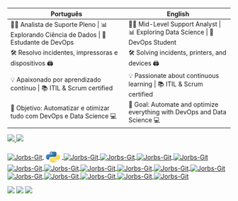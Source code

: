 | Português                                                                 | English                                                                 |
|---------------------------------------------------------------------------|-------------------------------------------------------------------------|
| 👨‍💻 Analista de Suporte Pleno \| 📊 Explorando Ciência de Dados \| 🚀 Estudante de DevOps | 👨‍💻 Mid-Level Support Analyst \| 📊 Exploring Data Science \| 🚀 DevOps Student |
| 🛠️ Resolvo incidentes, impressoras e dispositivos 🖨️                      | 🛠️ Solving incidents, printers, and devices 🖨️                          |
| 💡 Apaixonado por aprendizado contínuo \| 📚 ITIL & Scrum certified         | 💡 Passionate about continuous learning \| 📚 ITIL & Scrum certified     |
| 🎯 Objetivo: Automatizar e otimizar tudo com DevOps e Data Science 💻       | 🎯 Goal: Automate and optimize everything with DevOps and Data Science 💻 |

<p></p> 
 <div>
  <a href="https://github.com/jorbsondba">
  <img height="160em" src="https://github-readme-stats.vercel.app/api?username=jorbsondba&show_icons=true&theme=dracula&include_all_commits=true&count_private=true"/>
  <img height="160em" src="https://github-readme-stats.vercel.app/api/top-langs/?username=jorbsondba&layout=compact&langs_count=7&theme=dracula"/>
</div>
<div style="display: inline_block"><br>
  <img align="center" alt="Jorbs-Git" height="30" width="40" src="https://www.vectorlogo.zone/logos/git-scm/git-scm-icon.svg">
  <img align="center" alt="Jorbs-Git" height="30" width="40" src="https://raw.githubusercontent.com/devicons/devicon/master/icons/python/python-original.svg">
  <img align="center" alt="Jorbs-Git" height="30" width="40" src="https://cdn.jsdelivr.net/gh/devicons/devicon@latest/icons/amazonwebservices/amazonwebservices-original-wordmark.svg">
  <img align="center" alt="Jorbs-Git" height="30" width="40" src="https://cdn.jsdelivr.net/gh/devicons/devicon@latest/icons/anaconda/anaconda-original.svg">
  <img align="center" alt="Jorbs-Git" height="30" width="40" src="https://cdn.jsdelivr.net/gh/devicons/devicon@latest/icons/ansible/ansible-original-wordmark.svg">
  <img align="center" alt="Jorbs-Git" height="30" width="40" src="https://cdn.jsdelivr.net/gh/devicons/devicon@latest/icons/azure/azure-original-wordmark.svg">
  <img align="center" alt="Jorbs-Git" height="30" width="40" src="https://cdn.jsdelivr.net/gh/devicons/devicon@latest/icons/azuresqldatabase/azuresqldatabase-original.svg">
  <img align="center" alt="Jorbs-Git" height="30" width="40" src="https://cdn.jsdelivr.net/gh/devicons/devicon@latest/icons/azuredevops/azuredevops-original.svg">
 <img align="center" alt="Jorbs-Git" height="30" width="40" src="https://cdn.jsdelivr.net/gh/devicons/devicon@latest/icons/docker/docker-original-wordmark.svg">
<img align="center" alt="Jorbs-Git" height="30" width="40" src="https://cdn.jsdelivr.net/gh/devicons/devicon@latest/icons/grafana/grafana-original-wordmark.svg">
 <img align="center" alt="Jorbs-Git" height="30" width="40" src="https://cdn.jsdelivr.net/gh/devicons/devicon@latest/icons/jupyter/jupyter-original-wordmark.svg">
<img align="center" alt="Jorbs-Git" height="30" width="40" src="https://cdn.jsdelivr.net/gh/devicons/devicon@latest/icons/mysql/mysql-original-wordmark.svg">
 <img align="center" alt="Jorbs-Git" height="30" width="40" src="https://cdn.jsdelivr.net/gh/devicons/devicon@latest/icons/linux/linux-original.svg">
 <img align="center" alt="Jorbs-Git" height="30" width="40" src="https://cdn.jsdelivr.net/gh/devicons/devicon@latest/icons/kubernetes/kubernetes-original-wordmark.svg">
<img align="center" alt="Jorbs-Git" height="30" width="40" src="https://cdn.jsdelivr.net/gh/devicons/devicon@latest/icons/r/r-plain.svg">
<img align="center" alt="Jorbs-Git" height="30" width="40" src="https://cdn.jsdelivr.net/gh/devicons/devicon@latest/icons/terraform/terraform-original.svg">
 <img align="center" alt="Jorbs-Git" height="30" width="40" src="https://cdn.jsdelivr.net/gh/devicons/devicon@latest/icons/numpy/numpy-original-wordmark.svg">
          
 
</div>
<p></p>
<div> 
  <a href="instagram.com/jorbsonguimaraes/" target="_blank"><img src="https://img.shields.io/badge/-Instagram-%23E4405F?style=for-the-badge&logo=instagram&logoColor=white" target="_blank"></a>
  <a href = "mailto:jorbson.dba@gmail.com"><img src="https://img.shields.io/badge/-Gmail-%23333?style=for-the-badge&logo=gmail&logoColor=white" target="_blank"></a>
  <a href="https://www.linkedin.com/in/jorbsonguimaraes/" target="_blank"><img src="https://img.shields.io/badge/-LinkedIn-%230077B5?style=for-the-badge&logo=linkedin&logoColor=white" target="_blank"></a> 
 
</div>
  
  ##
